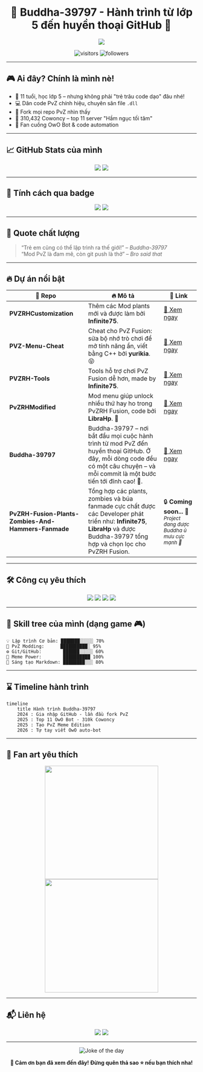<h1 align="center">🚀 Buddha-39797 - Hành trình từ lớp 5 đến huyền thoại GitHub 🚀</h1>

<p align="center">
  <img src="https://readme-typing-svg.demolab.com?font=Fira+Code&pause=1000&center=true&vCenter=true&width=700&lines=%F0%9F%8C%B1+Code+v%C3%AC+%C4%91am+m%C3%AA;%F0%9F%94%A5+PvZ+Modder+t%C6%B0%C6%A1ng+lai;%F0%9F%8E%AE+Fan+c%E1%BB%A9ng+OwO+Bot;%E2%AD%90+Fork+cho+%C4%91%E1%BA%BFn+khi+n%C3%A0o+h%E1%BA%BFt+sao" />
</p>

<p align="center">
  <img src="https://komarev.com/ghpvc/?username=Buddha-39797&style=for-the-badge&color=ff69b4&label=VISITOR+COUNT" alt="visitors" />
  <img src="https://img.shields.io/github/followers/Buddha-39797?style=for-the-badge&color=blueviolet" alt="followers" />
</p>

---

## 🎮 Ai đây? Chính là mình nè!
- 🧠 11 tuổi, học lớp 5 – nhưng không phải "trẻ trâu code dạo" đâu nhé!
- 💻 Dân code PvZ chính hiệu, chuyên săn file `.dll`
- 🔧 Fork mọi repo PvZ nhìn thấy
- 🐄 310,432 Cowoncy – top 11 server "Hầm ngục tối tăm"  
- 🤖 Fan cuồng OwO Bot & code automation

---

## 📈 GitHub Stats của mình

<p align="center">
  <img src="https://github-readme-stats.vercel.app/api?username=Buddha-39797&show_icons=true&theme=dracula&rank_icon=percentile&count_private=true" />
  <img src="https://github-readme-stats.vercel.app/api/top-langs/?username=Buddha-39797&layout=donut&theme=dracula" />
</p>

---

## 🔮 Tính cách qua badge

<p align="center">
  <img src="https://img.shields.io/badge/Tính cách-Đam mê 🌟-red?style=for-the-badge" />
  <img src="https://img.shields.io/badge/Kỹ năng-Code+PvZ-green?style=for-the-badge" />
</p>

---

## 🧠 Quote chất lượng

> “Trẻ em cũng có thể lập trình ra thế giới!” – *Buddha-39797*  
> “Mod PvZ là đam mê, còn git push là thở” – *Bro said that*

---

## 🔥 Dự án nổi bật

<table style="width:100%">
  <thead>
    <tr>
      <th>💾 <strong>Repo</strong></th>
      <th>🔥 <strong>Mô tả</strong></th>
      <th>🔗 <strong>Link</strong></th>
    </tr>
  </thead>
  <tbody>
    <tr>
      <td><strong>PVZRHCustomization</strong></td>
      <td>Thêm các Mod plants mới và được làm bởi <strong>Infinite75</strong>.</td>
      <td><a href="https://github.com/Buddha-39797/PVZRHCustomization">🔎 Xem ngay</a></td>
    </tr>
    <tr>
      <td><strong>PVZ-Menu-Cheat</strong></td>
      <td>Cheat cho PvZ Fusion: sửa bộ nhớ trò chơi để mở tính năng ẩn, viết bằng C++ bởi <strong>yurikia</strong>. 😝</td>
      <td><a href="https://github.com/Buddha-39797/PVZ-Menu-Cheat">🔎 Xem ngay</a></td>
    </tr>
    <tr>
      <td><strong>PVZRH-Tools</strong></td>
      <td>Tools hỗ trợ chơi PvZ Fusion dễ hơn, made by <strong>Infinite75</strong>.</td>
      <td><a href="https://github.com/Buddha-39797/PVZRH-Tools">🔎 Xem ngay</a></td>
    </tr>
    <tr>
      <td><strong>PvZRHModified</strong></td>
      <td>Mod menu giúp unlock nhiều thứ hay ho trong PvZRH Fusion, code bởi <strong>LibraHp</strong>. 🤩</td>
      <td><a href="https://github.com/Buddha-39797/PvZRHModified">🔎 Xem ngay</a></td>
    </tr>
    <tr>
      <td><strong>Buddha-39797</strong></td>
      <td>Buddha-39797 – nơi bắt đầu mọi cuộc hành trình từ mod PvZ đến huyền thoại GitHub. Ở đây, mỗi dòng code đều có một câu chuyện – và mỗi commit là một bước tiến tới đỉnh cao! 🚀.</td>
      <td><a href="https://github.com/Buddha-39797/PvZRHModified">🔎 Xem ngay</a></td>
    </tr>
    <tr>
      <td><strong>PvZRH-Fusion-Plants-Zombies-And-Hammers-Fanmade</strong></td>
      <td>Tổng hợp các plants, zombies và búa fanmade cực chất được các Developer phát triển như: <strong>Infinite75</strong>, <strong>LibraHp</strong> và được Buddha-39797 tổng hợp và chọn lọc cho PvZRH Fusion.</td>
      <td>🔒 <strong>Coming soon...</strong> 🧠<br><sub><i>Project đang được Buddha ủ mưu cực mạnh 😤</i></sub></td>
    </tr>
  </tbody>
</table>

---

## 🛠 Công cụ yêu thích

<p align="center">
  <img src="https://img.shields.io/badge/Code-VSCode-blue?style=for-the-badge&logo=visualstudiocode" />
  <img src="https://img.shields.io/badge/System-Windows_11-lightblue?style=for-the-badge&logo=windows11" />
  <img src="https://img.shields.io/badge/OwO-Bot-pink?style=for-the-badge&logo=discord" />
  <img src="https://img.shields.io/badge/Game-PvZ-green?style=for-the-badge&logo=steam" />
</p>

---

## 🧪 Skill tree của mình (dạng game 🎮)

```
💡 Lập trình Cơ bản: ███████░░░░░ 70%
🌿 PvZ Modding:      ██████████░ 95%
⚙️ Git/GitHub:        ██████░░░░░ 60%
🧩 Meme Power:        ██████████ 100%
🎨 Sáng tạo Markdown: ████████░░░ 80%
```

---

## ⌛ Timeline hành trình

```mermaid
timeline
    title Hành trình Buddha-39797
    2024 : Gia nhập GitHub - lần đầu fork PvZ
    2025 : Top 11 OwO Bot - 310k Cowoncy
    2025 : Tạo PvZ Meme Edition
    2026 : Tự tay viết OwO auto-bot
```

---

## 🎨 Fan art yêu thích

<p align="center">
  <img src="https://media.giphy.com/media/26tn33aiTi1jkl6H6/giphy.gif" width="300" />
  <img src="https://media.giphy.com/media/13HgwGsXF0aiGY/giphy.gif" width="300" />
</p>

---

## 📬 Liên hệ

<p align="center">
  <a href="https://discord.gg/tdqznfah3s"><img src="https://img.shields.io/badge/Discord-Hầm_ngục_tối_tăm-7289DA?style=for-the-badge&logo=discord&logoColor=white" /></a>
  <a href="mailto:nguyenminhhuykt2014@gmail.com"><img src="https://img.shields.io/badge/Gmail-BuddhaMail-red?style=for-the-badge&logo=gmail&logoColor=white" /></a>
</p>

---

<p align="center">
  <img src="https://readme-jokes.vercel.app/api?hideBorder" alt="Joke of the day" />
</p>

<p align="center"><b>🌟 Cảm ơn bạn đã xem đến đây! Đừng quên thả sao ⭐ nếu bạn thích nha!</b></p>
